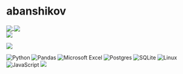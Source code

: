 # abanshikov

<div>
    <div>
        <a href="https://github.com/abanshikov/python">
            <img align="center" src="https://github-readme-stats.vercel.app/api/pin/?username=abanshikov&repo=python&theme=github_dark" />
        </a>
        <a href="https://github.com/abanshikov/excel">
            <img align="center" src="https://github-readme-stats.vercel.app/api/pin/?username=abanshikov&repo=excel&theme=github_dark" />
        </a>
    </div>
    <div>
        <div>
            <img align="center" src="https://github-readme-stats.vercel.app/api/top-langs?username=abanshikov&exclude_repo=sites&hide=vim+script&show_icons=true&theme=github_dark" />
        </div>
    </div>
</div>

![](https://github-profile-summary-cards.vercel.app/api/cards/repos-per-language?username=abanshikov&theme=solarized_dark)



![Python](https://img.shields.io/badge/python-3670A0?style=for-the-badge&logo=python&logoColor=ffdd54)
![Pandas](https://img.shields.io/badge/pandas-%23150458.svg?style=for-the-badge&logo=pandas&logoColor=white)
![Microsoft Excel](https://img.shields.io/badge/Microsoft_Excel-217346?style=for-the-badge&logo=microsoft-excel&logoColor=white)
![Postgres](https://img.shields.io/badge/postgres-%23316192.svg?style=for-the-badge&logo=postgresql&logoColor=white)
![SQLite](https://img.shields.io/badge/sqlite-%2307405e.svg?style=for-the-badge&logo=sqlite&logoColor=white)
![Linux](https://img.shields.io/badge/Linux-FCC624?style=for-the-badge&logo=linux&logoColor=black)
![JavaScript](https://img.shields.io/badge/javascript-%23323330.svg?style=for-the-badge&logo=javascript&logoColor=%23F7DF1E)
![](https://komarev.com/ghpvc/?username=abanshikov)
